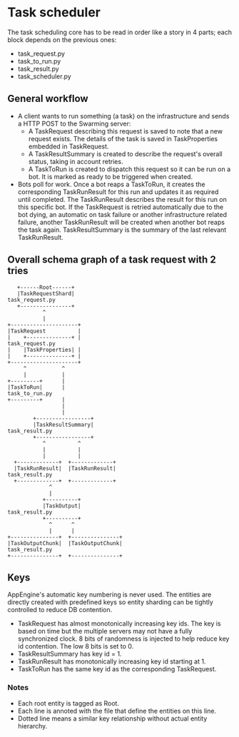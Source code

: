 # Task scheduler

The task scheduling core has to be read in order like a story in 4 parts; each
block depends on the previous ones:

* task_request.py
* task_to_run.py
* task_result.py
* task_scheduler.py


## General workflow

* A client wants to run something (a task) on the infrastructure and sends a
  HTTP POST to the Swarming server:
  * A TaskRequest describing this request is saved to note that a new request
    exists. The details of the task is saved in TaskProperties embedded in
    TaskRequest.
  * A TaskResultSummary is created to describe the request's overall status,
    taking in account retries.
  * A TaskToRun is created to dispatch this request so it can be run on a
    bot. It is marked as ready to be triggered when created.
* Bots poll for work. Once a bot reaps a TaskToRun, it creates the corresponding
  TaskRunResult for this run and updates it as required until completed. The
  TaskRunResult describes the result for this run on this specific bot. If the
  TaskRequest is retried automatically due to the bot dying, an automatic on
  task failure or another infrastructure related failure, another TaskRunResult
  will be created when another bot reaps the task again. TaskResultSummary is
  the summary of the last relevant TaskRunResult.


## Overall schema graph of a task request with 2 tries

       +------Root------+
       |TaskRequestShard|                                        task_request.py
       +----------------+
               ^
               |
    +---------------------+
    |TaskRequest          |
    |    +--------------+ |                                      task_request.py
    |    |TaskProperties| |
    |    +--------------+ |
    +---------------------+
         ^           ^
         |           |
    +---------+      |
    |TaskToRun|      |                                            task_to_run.py
    +---------+      |
                     |
                     |
            +-----------------+
            |TaskResultSummary|                                   task_result.py
            +-----------------+
               ^          ^
               |          |
               |          |
      +-------------+  +-------------+
      |TaskRunResult|  |TaskRunResult|                            task_result.py
      +-------------+  +-------------+
                 ^
                 |
               +----------+
               |TaskOutput|                                       task_result.py
               +----------+
                 ^      ^
                 |      |
    +---------------+  +---------------+
    |TaskOutputChunk|  |TaskOutputChunk|                          task_result.py
    +---------------+  +---------------+


## Keys

AppEngine's automatic key numbering is never used. The entities are directly
created with predefined keys so entity sharding can be tightly controlled to
reduce DB contention.

* TaskRequest has almost monotonically increasing key ids. The key is based on
  time but the multiple servers may not have a fully synchronized clock. 8 bits
  of randomness is injected to help reduce key id contention. The low 8 bits is
  set to 0.
* TaskResultSummary has key id = 1.
* TaskRunResult has monotonically increasing key id starting at 1.
* TaskToRun has the same key id as the corresponding TaskRequest.

### Notes

* Each root entity is tagged as Root.
* Each line is annoted with the file that define the entities on this line.
* Dotted line means a similar key relationship without actual entity hierarchy.
